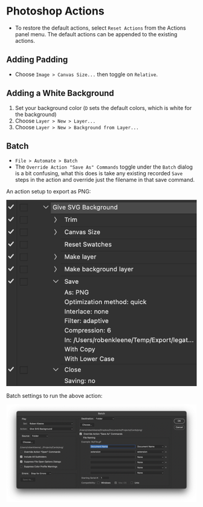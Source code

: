 # Photoshop Actions

- To restore the default actions, select `Reset Actions` from the Actions panel menu. The default actions can be appended to the existing actions.

## Adding Padding

- Choose `Image > Canvas Size...` then toggle on `Relative`.

## Adding a White Background

1. Set your background color (`D` sets the default colors, which is white for the background)
2. Choose `Layer > New > Layer...`
3. Choose `Layer > New > Background from Layer...`

## Batch

- `File > Automate > Batch`
- The `Override Action "Save As" Commands` toggle under the `Batch` dialog is a bit confusing, what this does is take any existing recorded `Save` steps in the action and override just the filename in that save command.

An action setup to export as PNG:

![Action](assets/photoshop-action.png)

Batch settings to run the above action:

![Batch](assets/photoshop-batch.png)
